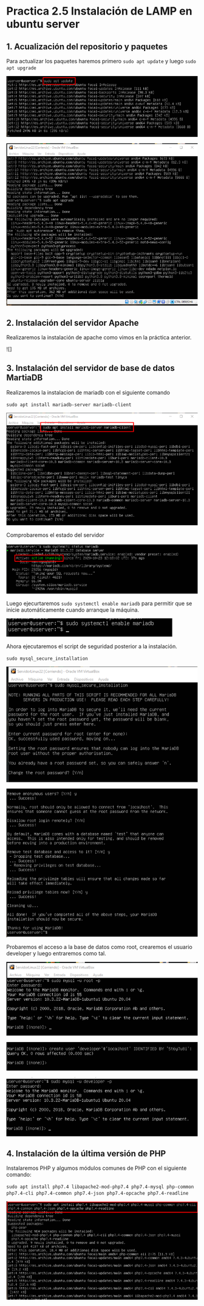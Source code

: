 # Practica 2.5 Instalación de LAMP en ubuntu server

## 1. Acualización del repositorio y paquetes

Para actualizar los paquetes haremos primero `sudo apt update` y luego `sudo apt upgrade`

![update](1_update.png)

![upgrade](2upgrade.png)

## 2. Instalación del servidor Apache

Realizaremos la instalación de apache como vimos en la práctica anterior.

![]  

## 3. Instalación del servidor de base de datos MartiaDB

Realizaremos la instalacion de mariadb con el siguiente comando

`sudo apt install mariadb-server mariadb-client`

![mariadb](3instalMDB.png)

Comprobaremos el estado del servidor

![status](4status.png)

Luego ejecurtaremos `sudo systemctl enable mariadb` para permitir que se inicie
automáticamente cuando arranque la máquina.

![enable](5enable.png) 

Ahora ejecutaremos el script de seguridad posterior a la instalación.

`sudo mysql_secure_installation`

![seguro](6secure.png)

![remove](7remove.png)

Probaremos el acceso a la base de datos como root, crearemos el usuario developer y luego entraremos como tal.

![acceso](8acceso.png)

![acceso2](9crenadodeveloper.png)

![acceso3](10accesodeveloper.png)

## 4. Instalación de la última versión de PHP

Instalaremos PHP y algumos módulos comunes de PHP con el siguiente comando:

`sudo apt install php7.4 libapache2-mod-php7.4 php7.4-mysql php-common php7.4-cli php7.4-common php7.4-json php7.4-opcache php7.4-readline`

![php](11php.png)


